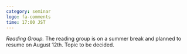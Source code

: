 ```yaml
---
category: seminar
logo: fa-comments
time: 17:00 JST
---
```


*Reading Group.* The reading group is on a summer break and planned to resume on August 12th. Topic to be decided.

